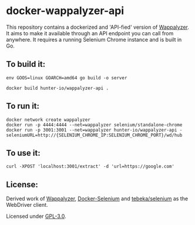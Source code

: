 docker-wappalyzer-api
=====

This repository contains a dockerized and 'API-fied' version of [Wappalyzer](https://github.com/AliasIO/Wappalyzer). It aims to make it available through an API endpoint you can call from anywhere. It requires a running Selenium Chrome instance and is built in Go.

## To build it:
```
env GOOS=linux GOARCH=amd64 go build -o server

docker build hunter-io/wappalyzer-api .
```

## To run it:
```
docker network create wappalyzer
docker run -p 4444:4444 --net=wappalyzer selenium/standalone-chrome
docker run -p 3001:3001 --net=wappalyzer hunter-io/wappalyzer-api -seleniumURL=http://{SELENIUM_CHROME_IP:SELENIUM_CHROME_PORT}/wd/hub
```

## To use it:

```
curl -XPOST 'localhost:3001/extract' -d 'url=https://google.com'
```

## License:

Derived work of [Wappalyzer](https://github.com/AliasIO/Wappalyzer/tree/master/src/drivers/npm), [Docker-Selenium](https://github.com/SeleniumHQ/docker-selenium) and [tebeka/selenium](https://github.com/tebeka/selenium) as the WebDriver client.

Licensed under [GPL-3.0](https://opensource.org/licenses/GPL-3.0).
